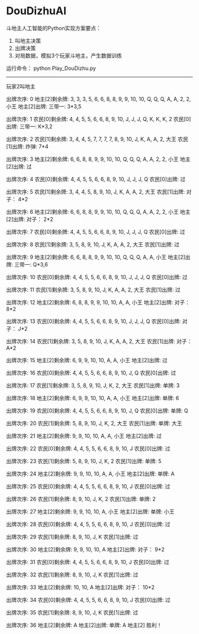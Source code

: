 # DouDizhuAI
斗地主人工智能的Python实现方案要点：
1. 叫地主决策
2. 出牌决策
3. 对局数据，模拟3个玩家斗地主，产生数据训练

运行命令：
python Play_DouDizhu.py

--------------------------------------
玩家2叫地主

出牌次序: 0
地主[2]剩余牌:  3, 3, 3, 5, 6, 6, 8, 8, 9, 9, 10, 10, Q, Q, Q, A, A, 2, 2, 小王
地主[2]出牌:    三带一: 3*3,5

出牌次序: 1
农民[0]剩余牌:  4, 4, 5, 5, 6, 6, 8, 9, 10, J, J, J, Q, K, K, K, 2
农民[0]出牌:    三带一: K*3,2

出牌次序: 2
农民[1]剩余牌:  3, 4, 4, 5, 7, 7, 7, 7, 8, 9, 10, J, K, A, A, 2, 大王
农民[1]出牌:    炸弹: 7*4

出牌次序: 3
地主[2]剩余牌:  6, 6, 8, 8, 9, 9, 10, 10, Q, Q, Q, A, A, 2, 2, 小王
地主[2]出牌:    过

出牌次序: 4
农民[0]剩余牌:  4, 4, 5, 5, 6, 6, 8, 9, 10, J, J, J, Q
农民[0]出牌:    过

出牌次序: 5
农民[1]剩余牌:  3, 4, 4, 5, 8, 9, 10, J, K, A, A, 2, 大王
农民[1]出牌:    对子： 4*2

出牌次序: 6
地主[2]剩余牌:  6, 6, 8, 8, 9, 9, 10, 10, Q, Q, Q, A, A, 2, 2, 小王
地主[2]出牌:    对子： 2*2

出牌次序: 7
农民[0]剩余牌:  4, 4, 5, 5, 6, 6, 8, 9, 10, J, J, J, Q
农民[0]出牌:    过

出牌次序: 8
农民[1]剩余牌:  3, 5, 8, 9, 10, J, K, A, A, 2, 大王
农民[1]出牌:    过

出牌次序: 9
地主[2]剩余牌:  6, 6, 8, 8, 9, 9, 10, 10, Q, Q, Q, A, A, 小王
地主[2]出牌:    三带一: Q*3,6

出牌次序: 10
农民[0]剩余牌:  4, 4, 5, 5, 6, 6, 8, 9, 10, J, J, J, Q
农民[0]出牌:    过

出牌次序: 11
农民[1]剩余牌:  3, 5, 8, 9, 10, J, K, A, A, 2, 大王
农民[1]出牌:    过

出牌次序: 12
地主[2]剩余牌:  6, 8, 8, 9, 9, 10, 10, A, A, 小王
地主[2]出牌:    对子： 8*2

出牌次序: 13
农民[0]剩余牌:  4, 4, 5, 5, 6, 6, 8, 9, 10, J, J, J, Q
农民[0]出牌:    对子： J*2

出牌次序: 14
农民[1]剩余牌:  3, 5, 8, 9, 10, J, K, A, A, 2, 大王
农民[1]出牌:    对子： A*2

出牌次序: 15
地主[2]剩余牌:  6, 9, 9, 10, 10, A, A, 小王
地主[2]出牌:    过

出牌次序: 16
农民[0]剩余牌:  4, 4, 5, 5, 6, 6, 8, 9, 10, J, Q
农民[0]出牌:    过

出牌次序: 17
农民[1]剩余牌:  3, 5, 8, 9, 10, J, K, 2, 大王
农民[1]出牌:    单牌: 3

出牌次序: 18
地主[2]剩余牌:  6, 9, 9, 10, 10, A, A, 小王
地主[2]出牌:    单牌: 6

出牌次序: 19
农民[0]剩余牌:  4, 4, 5, 5, 6, 6, 8, 9, 10, J, Q
农民[0]出牌:    单牌: Q

出牌次序: 20
农民[1]剩余牌:  5, 8, 9, 10, J, K, 2, 大王
农民[1]出牌:    单牌: 大王

出牌次序: 21
地主[2]剩余牌:  9, 9, 10, 10, A, A, 小王
地主[2]出牌:    过

出牌次序: 22
农民[0]剩余牌:  4, 4, 5, 5, 6, 6, 8, 9, 10, J
农民[0]出牌:    过

出牌次序: 23
农民[1]剩余牌:  5, 8, 9, 10, J, K, 2
农民[1]出牌:    单牌: 5

出牌次序: 24
地主[2]剩余牌:  9, 9, 10, 10, A, A, 小王
地主[2]出牌:    单牌: A

出牌次序: 25
农民[0]剩余牌:  4, 4, 5, 5, 6, 6, 8, 9, 10, J
农民[0]出牌:    过

出牌次序: 26
农民[1]剩余牌:  8, 9, 10, J, K, 2
农民[1]出牌:    单牌: 2

出牌次序: 27
地主[2]剩余牌:  9, 9, 10, 10, A, 小王
地主[2]出牌:    单牌: 小王

出牌次序: 28
农民[0]剩余牌:  4, 4, 5, 5, 6, 6, 8, 9, 10, J
农民[0]出牌:    过

出牌次序: 29
农民[1]剩余牌:  8, 9, 10, J, K
农民[1]出牌:    过

出牌次序: 30
地主[2]剩余牌:  9, 9, 10, 10, A
地主[2]出牌:    对子： 9*2

出牌次序: 31
农民[0]剩余牌:  4, 4, 5, 5, 6, 6, 8, 9, 10, J
农民[0]出牌:    过

出牌次序: 32
农民[1]剩余牌:  8, 9, 10, J, K
农民[1]出牌:    过

出牌次序: 33
地主[2]剩余牌:  10, 10, A
地主[2]出牌:    对子： 10*2

出牌次序: 34
农民[0]剩余牌:  4, 4, 5, 5, 6, 6, 8, 9, 10, J
农民[0]出牌:    过

出牌次序: 35
农民[1]剩余牌:  8, 9, 10, J, K
农民[1]出牌:    过

出牌次序: 36
地主[2]剩余牌:  A
地主[2]出牌:    单牌: A
地主[2] 胜利！
